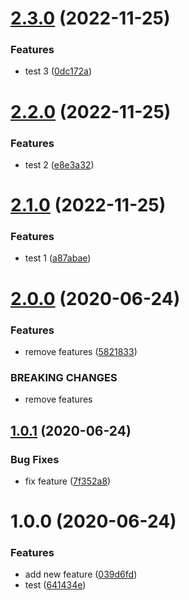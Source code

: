 # [2.3.0](https://github.com/ajkl2533/semantic-release-test/compare/v2.2.0...v2.3.0) (2022-11-25)


### Features

* test 3 ([0dc172a](https://github.com/ajkl2533/semantic-release-test/commit/0dc172ac10ea4bc250320e585c74b134116e58d7))

# [2.2.0](https://github.com/ajkl2533/semantic-release-test/compare/v2.1.0...v2.2.0) (2022-11-25)


### Features

* test 2 ([e8e3a32](https://github.com/ajkl2533/semantic-release-test/commit/e8e3a32024c18cf64fd8b1bf8e17cef56a80941e))

# [2.1.0](https://github.com/ajkl2533/semantic-release-test/compare/v2.0.0...v2.1.0) (2022-11-25)


### Features

* test 1 ([a87abae](https://github.com/ajkl2533/semantic-release-test/commit/a87abaeb546ab27f06a6f8219d178ba02bd1618f))

# [2.0.0](https://github.com/ajkl2533/semantic-release-test/compare/v1.0.1...v2.0.0) (2020-06-24)


### Features

* remove features ([5821833](https://github.com/ajkl2533/semantic-release-test/commit/58218332ae65eb98fe8d8dc3cb88fa367b1cf9b0))


### BREAKING CHANGES

* remove features

## [1.0.1](https://github.com/ajkl2533/semantic-release-test/compare/v1.0.0...v1.0.1) (2020-06-24)


### Bug Fixes

* fix feature ([7f352a8](https://github.com/ajkl2533/semantic-release-test/commit/7f352a806c9adfca6bd6e75b78e9d44f199deb19))

# 1.0.0 (2020-06-24)


### Features

* add new feature ([039d6fd](https://github.com/ajkl2533/semantic-release-test/commit/039d6fd9f2e8858532a214b4ecc764b4904eb9a7))
* test ([641434e](https://github.com/ajkl2533/semantic-release-test/commit/641434eb5b720025c9f9ee66598e871445bcf618))
